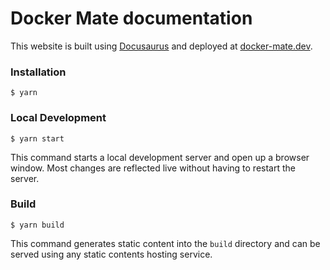 # Docker Mate documentation

This website is built using [Docusaurus](https://docusaurus.io/) and deployed at [docker-mate.dev](https://docker-mate.dev/).

### Installation

```
$ yarn
```

### Local Development

```
$ yarn start
```

This command starts a local development server and open up a browser window. Most changes are reflected live without having to restart the server.

### Build

```
$ yarn build
```

This command generates static content into the `build` directory and can be served using any static contents hosting service.
